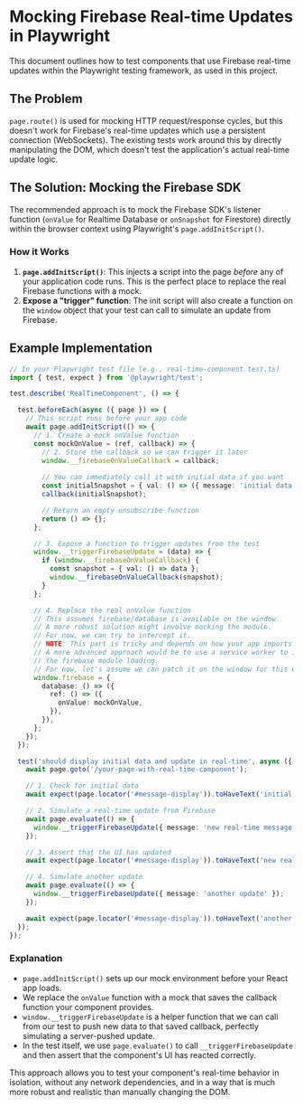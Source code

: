 # Mocking Firebase Real-time Updates in Playwright

This document outlines how to test components that use Firebase real-time updates within the Playwright testing framework, as used in this project.

## The Problem

`page.route()` is used for mocking HTTP request/response cycles, but this doesn't work for Firebase's real-time updates which use a persistent connection (WebSockets). The existing tests work around this by directly manipulating the DOM, which doesn't test the application's actual real-time update logic.

## The Solution: Mocking the Firebase SDK

The recommended approach is to mock the Firebase SDK's listener function (`onValue` for Realtime Database or `onSnapshot` for Firestore) directly within the browser context using Playwright's `page.addInitScript()`.

### How it Works

1.  **`page.addInitScript()`**: This injects a script into the page *before* any of your application code runs. This is the perfect place to replace the real Firebase functions with a mock.
2.  **Expose a "trigger" function**: The init script will also create a function on the `window` object that your test can call to simulate an update from Firebase.

## Example Implementation

```typescript
// In your Playwright test file (e.g., real-time-component.test.ts)
import { test, expect } from '@playwright/test';

test.describe('RealTimeComponent', () => {

  test.beforeEach(async ({ page }) => {
    // This script runs before your app code
    await page.addInitScript(() => {
      // 1. Create a mock onValue function
      const mockOnValue = (ref, callback) => {
        // 2. Store the callback so we can trigger it later
        window.__firebaseOnValueCallback = callback;
        
        // You can immediately call it with initial data if you want
        const initialSnapshot = { val: () => ({ message: 'initial data' }) };
        callback(initialSnapshot);

        // Return an empty unsubscribe function
        return () => {};
      };

      // 3. Expose a function to trigger updates from the test
      window.__triggerFirebaseUpdate = (data) => {
        if (window.__firebaseOnValueCallback) {
          const snapshot = { val: () => data };
          window.__firebaseOnValueCallback(snapshot);
        }
      };

      // 4. Replace the real onValue function
      // This assumes firebase/database is available on the window.
      // A more robust solution might involve mocking the module.
      // For now, we can try to intercept it.
      // NOTE: This part is tricky and depends on how your app imports firebase.
      // A more advanced approach would be to use a service worker to intercept
      // the firebase module loading.
      // For now, let's assume we can patch it on the window for this example.
      window.firebase = {
        database: () => ({
          ref: () => ({
            onValue: mockOnValue,
          }),
        }),
      };
    });
  });

  test('should display initial data and update in real-time', async ({ page }) => {
    await page.goto('/your-page-with-real-time-component');

    // 1. Check for initial data
    await expect(page.locator('#message-display')).toHaveText('initial data');

    // 2. Simulate a real-time update from Firebase
    await page.evaluate(() => {
      window.__triggerFirebaseUpdate({ message: 'new real-time message' });
    });

    // 3. Assert that the UI has updated
    await expect(page.locator('#message-display')).toHaveText('new real-time message');

    // 4. Simulate another update
    await page.evaluate(() => {
      window.__triggerFirebaseUpdate({ message: 'another update' });
    });

    await expect(page.locator('#message-display')).toHaveText('another update');
  });
});
```

### Explanation

*   `page.addInitScript()` sets up our mock environment before your React app loads.
*   We replace the `onValue` function with a mock that saves the callback function your component provides.
*   `window.__triggerFirebaseUpdate` is a helper function that we can call from our test to push new data to that saved callback, perfectly simulating a server-pushed update.
*   In the test itself, we use `page.evaluate()` to call `__triggerFirebaseUpdate` and then assert that the component's UI has reacted correctly.

This approach allows you to test your component's real-time behavior in isolation, without any network dependencies, and in a way that is much more robust and realistic than manually changing the DOM.
